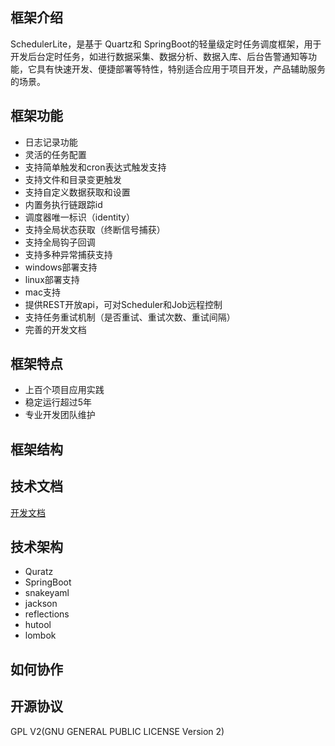 ## 框架介绍

SchedulerLite，是基于 Quartz和 SpringBoot的轻量级定时任务调度框架，用于开发后台定时任务，如进行数据采集、数据分析、数据入库、后台告警通知等功能，它具有快速开发、便捷部署等特性，特别适合应用于项目开发，产品辅助服务的场景。

## 框架功能

* 日志记录功能
* 灵活的任务配置
* 支持简单触发和cron表达式触发支持
* 支持文件和目录变更触发
* 支持自定义数据获取和设置
* 内置务执行链跟踪id
* 调度器唯一标识（identity）
* 支持全局状态获取（终断信号捕获）
* 支持全局钩子回调
* 支持多种异常捕获支持
* windows部署支持
* linux部署支持
* mac支持
* 提供REST开放api，可对Scheduler和Job远程控制
* 支持任务重试机制（是否重试、重试次数、重试间隔）
* 完善的开发文档

## 框架特点

* 上百个项目应用实践
* 稳定运行超过5年
* 专业开发团队维护

## 框架结构


## 技术文档

[开发文档]()

## 技术架构

* Quratz
* SpringBoot
* snakeyaml
* jackson
* reflections
* hutool
* lombok

## 如何协作


## 开源协议

GPL V2(GNU GENERAL PUBLIC LICENSE Version 2)


